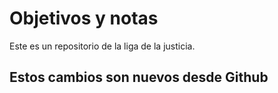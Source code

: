 # Objetivos y notas

Este es un repositorio de la liga de la justicia.

## Estos cambios son nuevos desde Github
